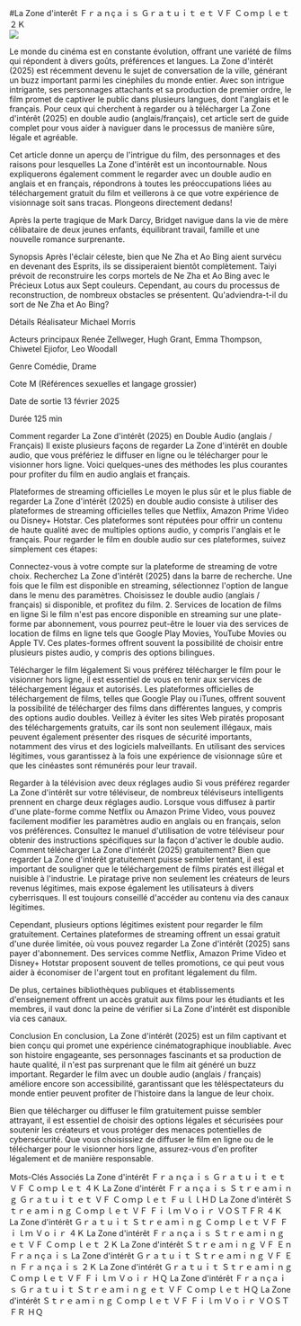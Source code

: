#La Zone d'interêt Ｆｒａｎçａｉｓ Ｇｒａｔｕｉｔ ｅｔ ＶＦ Ｃｏｍｐｌｅｔ ２Ｋ  
[![](https://i.imgur.com/qSNzIqt.png)](https://movie.rssnews.media/WZSDOnhw.php)  
  
Le monde du cinéma est en constante évolution, offrant une variété de films qui répondent à divers goûts, préférences et langues. La Zone d'intérêt (2025) est récemment devenu le sujet de conversation de la ville, générant un buzz important parmi les cinéphiles du monde entier. Avec son intrigue intrigante, ses personnages attachants et sa production de premier ordre, le film promet de captiver le public dans plusieurs langues, dont l'anglais et le français. Pour ceux qui cherchent à regarder ou à télécharger La Zone d'intérêt (2025) en double audio (anglais/français), cet article sert de guide complet pour vous aider à naviguer dans le processus de manière sûre, légale et agréable.

Cet article donne un aperçu de l'intrigue du film, des personnages et des raisons pour lesquelles La Zone d'intérêt est un incontournable. Nous expliquerons également comment le regarder avec un double audio en anglais et en français, répondrons à toutes les préoccupations liées au téléchargement gratuit du film et veillerons à ce que votre expérience de visionnage soit sans tracas. Plongeons directement dedans!

Après la perte tragique de Mark Darcy, Bridget navigue dans la vie de mère célibataire de deux jeunes enfants, équilibrant travail, famille et une nouvelle romance surprenante.

Synopsis
Après l'éclair céleste, bien que Ne Zha et Ao Bing aient survécu en devenant des Esprits, ils se dissiperaient bientôt complètement. Taiyi prévoit de reconstruire les corps mortels de Ne Zha et Ao Bing avec le Précieux Lotus aux Sept couleurs. Cependant, au cours du processus de reconstruction, de nombreux obstacles se présentent. Qu'adviendra-t-il du sort de Ne Zha et Ao Bing?

Détails
Réalisateur Michael Morris

Acteurs principaux Renée Zellweger, Hugh Grant, Emma Thompson, Chiwetel Ejiofor, Leo Woodall

Genre Comédie, Drame

Cote M (Références sexuelles et langage grossier)

Date de sortie 13 février 2025

Durée 125 min

Comment regarder La Zone d'intérêt (2025) en Double Audio (anglais / Français)
Il existe plusieurs façons de regarder La Zone d'intérêt en double audio, que vous préfériez le diffuser en ligne ou le télécharger pour le visionner hors ligne. Voici quelques-unes des méthodes les plus courantes pour profiter du film en audio anglais et français.

Plateformes de streaming officielles Le moyen le plus sûr et le plus fiable de regarder La Zone d'intérêt (2025) en double audio consiste à utiliser des plateformes de streaming officielles telles que Netflix, Amazon Prime Video ou Disney+ Hotstar. Ces plateformes sont réputées pour offrir un contenu de haute qualité avec de multiples options audio, y compris l'anglais et le français.
Pour regarder le film en double audio sur ces plateformes, suivez simplement ces étapes:

Connectez-vous à votre compte sur la plateforme de streaming de votre choix. Recherchez La Zone d'intérêt (2025) dans la barre de recherche. Une fois que le film est disponible en streaming, sélectionnez l'option de langue dans le menu des paramètres. Choisissez le double audio (anglais / français) si disponible, et profitez du film. 2. Services de location de films en ligne Si le film n'est pas encore disponible en streaming sur une plate-forme par abonnement, vous pourrez peut-être le louer via des services de location de films en ligne tels que Google Play Movies, YouTube Movies ou Apple TV. Ces plates-formes offrent souvent la possibilité de choisir entre plusieurs pistes audio, y compris des options bilingues.

Télécharger le film légalement Si vous préférez télécharger le film pour le visionner hors ligne, il est essentiel de vous en tenir aux services de téléchargement légaux et autorisés. Les plateformes officielles de téléchargement de films, telles que Google Play ou iTunes, offrent souvent la possibilité de télécharger des films dans différentes langues, y compris des options audio doubles.
Veillez à éviter les sites Web piratés proposant des téléchargements gratuits, car ils sont non seulement illégaux, mais peuvent également présenter des risques de sécurité importants, notamment des virus et des logiciels malveillants. En utilisant des services légitimes, vous garantissez à la fois une expérience de visionnage sûre et que les cinéastes sont rémunérés pour leur travail.

Regarder à la télévision avec deux réglages audio Si vous préférez regarder La Zone d'intérêt sur votre téléviseur, de nombreux téléviseurs intelligents prennent en charge deux réglages audio. Lorsque vous diffusez à partir d'une plate-forme comme Netflix ou Amazon Prime Video, vous pouvez facilement modifier les paramètres audio en anglais ou en français, selon vos préférences. Consultez le manuel d'utilisation de votre téléviseur pour obtenir des instructions spécifiques sur la façon d'activer le double audio.
Comment télécharger La Zone d'intérêt (2025) gratuitement?
Bien que regarder La Zone d'intérêt gratuitement puisse sembler tentant, il est important de souligner que le téléchargement de films piratés est illégal et nuisible à l'industrie. Le piratage prive non seulement les créateurs de leurs revenus légitimes, mais expose également les utilisateurs à divers cyberrisques. Il est toujours conseillé d'accéder au contenu via des canaux légitimes.

Cependant, plusieurs options légitimes existent pour regarder le film gratuitement. Certaines plateformes de streaming offrent un essai gratuit d'une durée limitée, où vous pouvez regarder La Zone d'intérêt (2025) sans payer d'abonnement. Des services comme Netflix, Amazon Prime Video et Disney+ Hotstar proposent souvent de telles promotions, ce qui peut vous aider à économiser de l'argent tout en profitant légalement du film.

De plus, certaines bibliothèques publiques et établissements d'enseignement offrent un accès gratuit aux films pour les étudiants et les membres, il vaut donc la peine de vérifier si La Zone d'intérêt est disponible via ces canaux.

Conclusion
En conclusion, La Zone d'intérêt (2025) est un film captivant et bien conçu qui promet une expérience cinématographique inoubliable. Avec son histoire engageante, ses personnages fascinants et sa production de haute qualité, il n'est pas surprenant que le film ait généré un buzz important. Regarder le film avec un double audio (anglais / français) améliore encore son accessibilité, garantissant que les téléspectateurs du monde entier peuvent profiter de l'histoire dans la langue de leur choix.

Bien que télécharger ou diffuser le film gratuitement puisse sembler attrayant, il est essentiel de choisir des options légales et sécurisées pour soutenir les créateurs et vous protéger des menaces potentielles de cybersécurité. Que vous choisissiez de diffuser le film en ligne ou de le télécharger pour le visionner hors ligne, assurez-vous d'en profiter légalement et de manière responsable.

Mots-Clés Associés
La Zone d'intérêt Ｆｒａｎçａｉｓ Ｇｒａｔｕｉｔ ｅｔ ＶＦ Ｃｏｍｐｌｅｔ ４Ｋ
La Zone d'intérêt Ｆｒａｎçａｉｓ Ｓｔｒｅａｍｉｎｇ Ｇｒａｔｕｉｔ ｅｔ ＶＦ Ｃｏｍｐｌｅｔ ＦｕｌｌＨＤ
La Zone d'intérêt Ｓｔｒｅａｍｉｎｇ Ｃｏｍｐｌｅｔ ＶＦ Ｆｉｌｍ Ｖｏｉｒ ＶＯＳＴＦＲ ４Ｋ
La Zone d'intérêt Ｇｒａｔｕｉｔ Ｓｔｒｅａｍｉｎｇ Ｃｏｍｐｌｅｔ ＶＦ Ｆｉｌｍ Ｖｏｉｒ ４Ｋ
La Zone d'intérêt Ｆｒａｎçａｉｓ Ｓｔｒｅａｍｉｎｇ ｅｔ ＶＦ Ｃｏｍｐｌｅｔ ２Ｋ
La Zone d'intérêt Ｓｔｒｅａｍｉｎｇ ＶＦ Ｅｎ Ｆｒａｎçａｉｓ
La Zone d'intérêt Ｇｒａｔｕｉｔ Ｓｔｒｅａｍｉｎｇ ＶＦ Ｅｎ Ｆｒａｎçａｉｓ ２Ｋ
La Zone d'intérêt Ｇｒａｔｕｉｔ Ｓｔｒｅａｍｉｎｇ Ｃｏｍｐｌｅｔ ＶＦ Ｆｉｌｍ Ｖｏｉｒ ＨＱ
La Zone d'intérêt Ｆｒａｎçａｉｓ Ｇｒａｔｕｉｔ Ｓｔｒｅａｍｉｎｇ ｅｔ ＶＦ Ｃｏｍｐｌｅｔ ＨＱ
La Zone d'intérêt Ｓｔｒｅａｍｉｎｇ Ｃｏｍｐｌｅｔ ＶＦ Ｆｉｌｍ Ｖｏｉｒ ＶＯＳＴＦＲ ＨＱ
